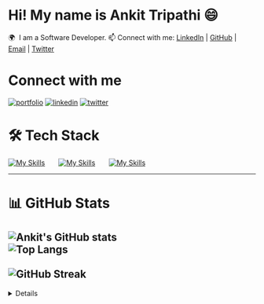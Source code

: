 # Hi! My name is Ankit Tripathi 😄
🌍  I am a Software Developer.
📫 Connect with me: [LinkedIn](https://www.linkedin.com/in/ankittripathe)  |  [GitHub](https://github.com/ankittripathe)  |  [Email](mailto:ankittripathe@gmail.com) | 
[Twitter](https://x.com/ankittripathe)


# Connect with me

[![portfolio](https://img.shields.io/badge/my_portfolio-000?style=for-the-badge&logo=ko-fi&logoColor=white)](https://mukeshgehlot-portfolio.vercel.app/)
[![linkedin](https://img.shields.io/badge/linkedin-0A66C2?style=for-the-badge&logo=linkedin&logoColor=white)](https://www.linkedin.com/in/ankittripathe)
[![twitter](https://img.shields.io/badge/twitter-1DA1F2?style=for-the-badge&logo=twitter&logoColor=white)](https://x.com/ankittripathe)


# 🛠 Tech Stack  
[![My Skills](https://skillicons.dev/icons?i=html,css,javascript)]() &nbsp;&nbsp;&nbsp;&nbsp;&nbsp; 
[![My Skills](https://skillicons.dev/icons?i=react,tailwind)]() &nbsp;&nbsp;&nbsp;&nbsp;&nbsp; 
[![My Skills](https://skillicons.dev/icons?i=git,github,vscode)]() 
&nbsp;&nbsp;&nbsp;&nbsp;&nbsp;

---

# 📊 GitHub Stats  
![Ankit's GitHub stats](https://github-readme-stats.vercel.app/api?username=ankittripathe&show_icons=true&theme=tokyonight&count_private=true&cache_seconds=86400)
<br>
![Top Langs](https://github-readme-stats.vercel.app/api/top-langs/?username=ankittripathe&layout=compact&theme=tokyonight)  
<br>
![GitHub Streak](https://github-readme-streak-stats.herokuapp.com/?user=ankittripathe)
---



<details>
  <h1>📊 GitHub Stats</h1>
  
  <a href="#">![Github stats](https://github-readme-stats.vercel.app/api?username=ankittripathe&theme=blueberry&count_private=true&hide_border=true&line_height=20)</a>
  <a href="#">![Top Langs](https://github-readme-stats.vercel.app/api/top-langs/?username=ankittripathe&layout=compact&theme=blueberry&count_private=true&hide_border=true)</a>
</details>



